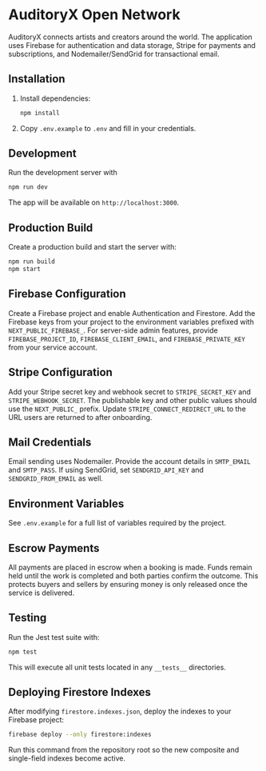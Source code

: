# AuditoryX Open Network

AuditoryX connects artists and creators around the world. The application uses Firebase for authentication and data storage, Stripe for payments and subscriptions, and Nodemailer/SendGrid for transactional email.

## Installation

1. Install dependencies:
   ```bash
   npm install
   ```
2. Copy `.env.example` to `.env` and fill in your credentials.

## Development

Run the development server with
```bash
npm run dev
```
The app will be available on `http://localhost:3000`.

## Production Build

Create a production build and start the server with:
```bash
npm run build
npm start
```

## Firebase Configuration

Create a Firebase project and enable Authentication and Firestore. Add the Firebase keys from your project to the environment variables prefixed with `NEXT_PUBLIC_FIREBASE_`. For server-side admin features, provide `FIREBASE_PROJECT_ID`, `FIREBASE_CLIENT_EMAIL`, and `FIREBASE_PRIVATE_KEY` from your service account.

## Stripe Configuration

Add your Stripe secret key and webhook secret to `STRIPE_SECRET_KEY` and `STRIPE_WEBHOOK_SECRET`. The publishable key and other public values should use the `NEXT_PUBLIC_` prefix. Update `STRIPE_CONNECT_REDIRECT_URL` to the URL users are returned to after onboarding.

## Mail Credentials

Email sending uses Nodemailer. Provide the account details in `SMTP_EMAIL` and `SMTP_PASS`. If using SendGrid, set `SENDGRID_API_KEY` and `SENDGRID_FROM_EMAIL` as well.

## Environment Variables

See `.env.example` for a full list of variables required by the project.

## Escrow Payments

All payments are placed in escrow when a booking is made. Funds remain held until the work is completed and both parties confirm the outcome. This protects buyers and sellers by ensuring money is only released once the service is delivered.

## Testing

Run the Jest test suite with:
```bash
npm test
```

This will execute all unit tests located in any `__tests__` directories.

## Deploying Firestore Indexes

After modifying `firestore.indexes.json`, deploy the indexes to your Firebase
project:

```bash
firebase deploy --only firestore:indexes
```

Run this command from the repository root so the new composite and single-field
indexes become active.
